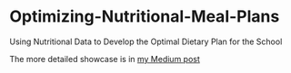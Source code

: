 # Optimizing-Nutritional-Meal-Plans
Using Nutritional Data to Develop the Optimal Dietary Plan for the School

The more detailed showcase is in [my Medium post ](https://medium.com/@yangjyyhs/feeding-hope-what-the-great-depression-teaches-us-about-kids-nutrition-on-a-budget-and-how-af0a1f66372c)
